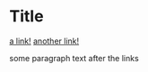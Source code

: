 # Title

[a link!](https://something.com)
[another link!](some-page.html)

some paragraph text after the links